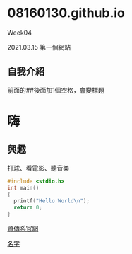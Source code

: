 # 08160130.github.io
Week04

2021.03.15 第一個網站

## 自我介紹
前面的##後面加1個空格，會變標題

# 嗨

## 興趣
打球、看電影、聽音樂


```C++
#include <stdio.h>
int main()
{
  printf("Hello World\n");
  return 0;
}
```

[資傳系官網](https://sites.google.com/mail.mcu.edu.tw/cce)

[名字](網址)

